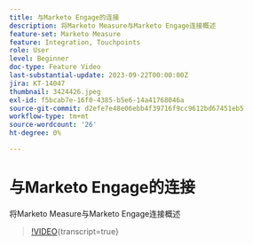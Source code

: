 ```yaml
---
title: 与Marketo Engage的连接
description: 将Marketo Measure与Marketo Engage连接概述
feature-set: Marketo Measure
feature: Integration, Touchpoints
role: User
level: Beginner
doc-type: Feature Video
last-substantial-update: 2023-09-22T00:00:00Z
jira: KT-14047
thumbnail: 3424426.jpeg
exl-id: f5bcab7e-16f0-4385-b5e6-14a41768046a
source-git-commit: d2efe7e48e06ebb4f39716f9cc9612bd67451eb5
workflow-type: tm+mt
source-wordcount: '26'
ht-degree: 0%

---
```


# 与Marketo Engage的连接

将Marketo Measure与Marketo Engage连接概述

>[!VIDEO](https://video.tv.adobe.com/v/3449386/?learn=on&captions=chi_hans){transcript=true}
